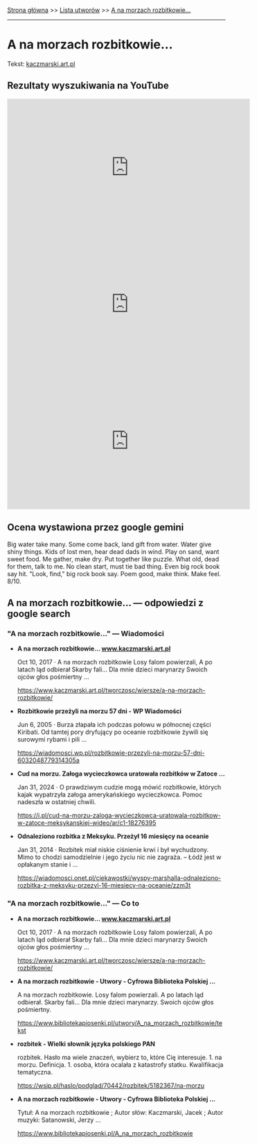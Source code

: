 [Strona główna](../index.md) >> [Lista utworów](../list.md) >> [A na morzach rozbitkowie…](4.md)

---

# A na morzach rozbitkowie…

Tekst: [kaczmarski.art.pl](https://www.kaczmarski.art.pl/tworczosc/wiersze/a-na-morzach-rozbitkowie/)

## Rezultaty wyszukiwania na YouTube

<iframe width="560" height="315" src="https://www.youtube.com/embed/3EJBCao3U-k?si=IdontcarewhotheIRSsendsImnotpayingtaxes" title="YouTube video player" frameborder="0" allow="accelerometer; autoplay; clipboard-write; encrypted-media; gyroscope; picture-in-picture; web-share" referrerpolicy="strict-origin-when-cross-origin" allowfullscreen></iframe>

<iframe width="560" height="315" src="https://www.youtube.com/embed/MylAvQwpQXE?si=IdontcarewhotheIRSsendsImnotpayingtaxes" title="YouTube video player" frameborder="0" allow="accelerometer; autoplay; clipboard-write; encrypted-media; gyroscope; picture-in-picture; web-share" referrerpolicy="strict-origin-when-cross-origin" allowfullscreen></iframe>

<iframe width="560" height="315" src="https://www.youtube.com/embed/XYqDloiL1xc?si=IdontcarewhotheIRSsendsImnotpayingtaxes" title="YouTube video player" frameborder="0" allow="accelerometer; autoplay; clipboard-write; encrypted-media; gyroscope; picture-in-picture; web-share" referrerpolicy="strict-origin-when-cross-origin" allowfullscreen></iframe>

## Ocena wystawiona przez google gemini

Big water take many. Some come back, land gift from water. Water give shiny things. Kids of lost men, hear dead dads in wind. Play on sand, want sweet food. Me gather, make dry. Put together like puzzle. What old, dead for them, talk to me. No clean start, must tie bad thing. Even big rock book say hit. "Look, find," big rock book say. Poem good, make think. Make feel. 8/10.


## A na morzach rozbitkowie… — odpowiedzi z google search

### "A na morzach rozbitkowie…" — Wiadomości

- **A na morzach rozbitkowie… www.kaczmarski.art.pl**

    Oct 10, 2017  ·  A na morzach rozbitkowie Losy falom powierzali, A po latach ląd odbierał Skarby fali… Dla mnie dzieci marynarzy Swoich ojców głos pośmiertny ... 

   <https://www.kaczmarski.art.pl/tworczosc/wiersze/a-na-morzach-rozbitkowie/>
- **Rozbitkowie przeżyli na morzu 57 dni - WP Wiadomości**

    Jun 6, 2005  ·  Burza złapała ich podczas połowu w północnej części Kiribati. Od tamtej pory dryfujący po oceanie rozbitkowie żywili się surowymi rybami i pili ... 

   <https://wiadomosci.wp.pl/rozbitkowie-przezyli-na-morzu-57-dni-6032048779314305a>
- **Cud na morzu. Załoga wycieczkowca uratowała rozbitków w Zatoce ...**

    Jan 31, 2024  ·  O prawdziwym cudzie mogą mówić rozbitkowie, których kajak wypatrzyła załoga amerykańskiego wycieczkowca. Pomoc nadeszła w ostatniej chwili. 

   <https://i.pl/cud-na-morzu-zaloga-wycieczkowca-uratowala-rozbitkow-w-zatoce-meksykanskiej-wideo/ar/c1-18276395>
- **Odnaleziono rozbitka z Meksyku. Przeżył 16 miesięcy na oceanie**

    Jan 31, 2014  ·  Rozbitek miał niskie ciśnienie krwi i był wychudzony. Mimo to chodzi samodzielnie i jego życiu nic nie zagraża. – Łódź jest w opłakanym stanie i ... 

   <https://wiadomosci.onet.pl/ciekawostki/wyspy-marshalla-odnaleziono-rozbitka-z-meksyku-przezyl-16-miesiecy-na-oceanie/zzm3t>

### "A na morzach rozbitkowie…" — Co to

- **A na morzach rozbitkowie… www.kaczmarski.art.pl**

    Oct 10, 2017  ·  A na morzach rozbitkowie Losy falom powierzali, A po latach ląd odbierał Skarby fali… Dla mnie dzieci marynarzy Swoich ojców głos pośmiertny ... 

   <https://www.kaczmarski.art.pl/tworczosc/wiersze/a-na-morzach-rozbitkowie/>
- **A na morzach rozbitkowie - Utwory - Cyfrowa Biblioteka Polskiej ...**

    A na morzach rozbitkowie. Losy falom powierzali. A po latach ląd odbierał. Skarby fali... Dla mnie dzieci marynarzy. Swoich ojców głos pośmiertny. 

   <https://www.bibliotekapiosenki.pl/utwory/A_na_morzach_rozbitkowie/tekst>
- **rozbitek - Wielki słownik języka polskiego PAN**

    rozbitek. Hasło ma wiele znaczeń, wybierz to, które Cię interesuje. 1. na morzu. Definicja. 1. osoba, która ocalała z katastrofy statku. Kwalifikacja tematyczna. 

   <https://wsjp.pl/haslo/podglad/70442/rozbitek/5182367/na-morzu>
- **A na morzach rozbitkowie - Utwory - Cyfrowa Biblioteka Polskiej ...**

    Tytuł: A na morzach rozbitkowie ; Autor słów: Kaczmarski, Jacek ; Autor muzyki: Satanowski, Jerzy ... 

   <https://www.bibliotekapiosenki.pl/A_na_morzach_rozbitkowie>

